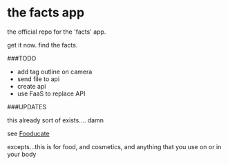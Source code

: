 the facts app
=============

the official repo for the 'facts' app.

get it now. find the facts.


###TODO

- add tag outline on camera
- send file to api
- create api
- use FaaS to replace API

###UPDATES

this already sort of exists.... damn

see [Fooducate](https://www.fooducate.com/)

excepts...this is for food, and cosmetics, and anything that you use on or in your body